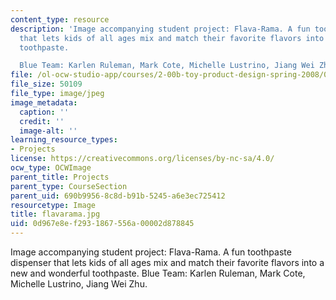 ```yaml
---
content_type: resource
description: 'Image accompanying student project: Flava-Rama. A fun toothpaste dispenser
  that lets kids of all ages mix and match their favorite flavors into a new and wonderful
  toothpaste.

  Blue Team: Karlen Ruleman, Mark Cote, Michelle Lustrino, Jiang Wei Zhu.'
file: /ol-ocw-studio-app/courses/2-00b-toy-product-design-spring-2008/0d967e8ef2931867556a00002d878845_flavarama.jpg
file_size: 50109
file_type: image/jpeg
image_metadata:
  caption: ''
  credit: ''
  image-alt: ''
learning_resource_types:
- Projects
license: https://creativecommons.org/licenses/by-nc-sa/4.0/
ocw_type: OCWImage
parent_title: Projects
parent_type: CourseSection
parent_uid: 690b9956-8c8d-b91b-5245-a6e3ec725412
resourcetype: Image
title: flavarama.jpg
uid: 0d967e8e-f293-1867-556a-00002d878845
---
```

Image accompanying student project: Flava-Rama. A fun toothpaste dispenser that lets kids of all ages mix and match their favorite flavors into a new and wonderful toothpaste.
Blue Team: Karlen Ruleman, Mark Cote, Michelle Lustrino, Jiang Wei Zhu.
